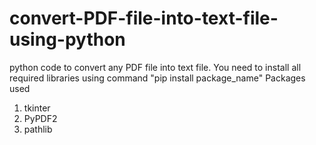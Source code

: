 # convert-PDF-file-into-text-file-using-python
python code to convert any PDF file into text file.
 You need to install all required libraries using command "pip install package_name"
  Packages used
  1) tkinter
  2) PyPDF2
  3) pathlib
